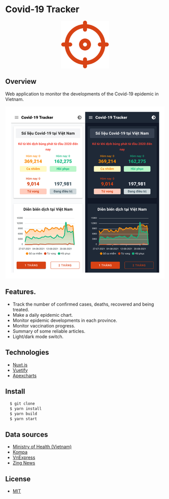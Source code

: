 # Covid-19 Tracker

<p align="center">
  <img src="./docs/logo.png" align="center" width="150px" />
</p>

## Overview

Web application to monitor the developments of the Covid-19 epidemic in Vietnam.

<p align="center">
  <img src="./docs/screenshot.png" align="center" />
</p>

## Features.

- Track the number of confirmed cases, deaths, recovered and being treated.
- Make a daily epidemic chart.
- Monitor epidemic developments in each province.
- Monitor vaccination progress.
- Summary of some reliable articles.
- Light/dark mode switch.

## Technologies

- [Nuxt.js](https://github.com/nuxt/nuxt.js)
- [Vuetify](https://github.com/vuetifyjs/vuetify)
- [Apexcharts](https://github.com/apexcharts/vue-apexcharts)

## Install

```
  $ git clone
  $ yarn install
  $ yarn build
  $ yarn start
```

## Data sources

- [Ministry of Health (Vietnam)](https://moh.gov.vn/)
- [Kompa](https://kompa.ai/)
- [VnExpress](https://vnexpress.net/)
- [Zing News](https://zingnews.vn/)

## License

- [MIT](./LICENSE)
